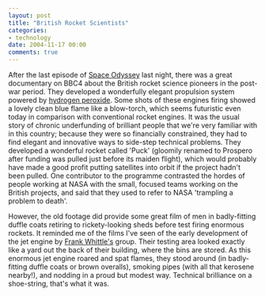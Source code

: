 ```yaml
---
layout: post
title: "British Rocket Scientists"
categories:
- technology
date: 2004-11-17 00:00
comments: true
---
```


<p>After the last episode of <a href="http://www.rousette.org.uk/blog/archives/2004/11/10/space-odyssey/">Space Odyssey</a> last night, there was a great documentary on BBC4 about the British rocket science pioneers in the post-war period. They developed a wonderfully elegant propulsion system powered by <a href="http://www.astronautix.com/props/h2o2udmh.htm">hydrogen peroxide</a>. Some shots of these engines firing showed a lovely clean blue flame like a blow-torch, which seems futuristic even today in comparison with conventional rocket engines. It was the usual story of chronic underfunding of brilliant people that we're very familiar with in this country; because they were so financially constrained, they had to find elegant and innovative ways to side-step technical problems. They developed a wonderful rocket called 'Puck' (gloomily renamed to Prospero after funding was pulled just before its maiden flight), which would probably have made a good profit putting satellites into orbit if the project hadn't been pulled. One contributor to the programme contrasted the hordes of people working at NASA with the small, focused teams working on the British projects, and said that they used to refer to NASA 'trampling a problem to death'.</p>

<p>However, the old footage did provide some great film of men in badly-fitting duffle coats retiring to rickety-looking sheds before test firing enormous rockets. It reminded me of the films I've seen of the early development of the jet engine by <a href="http://www.allstar.fiu.edu/aerojava/whittle.htm">Frank Whittle's</a> group. Their testing area looked exactly like a yard out the back of their building, where the bins are stored. As this enormous jet engine roared and spat flames, they stood around (in badly-fitting duffle coats or brown overalls), smoking pipes (with all that kerosene nearby!), and nodding in a proud but modest way. Technical brilliance on a shoe-string, that's what it was.</p>


